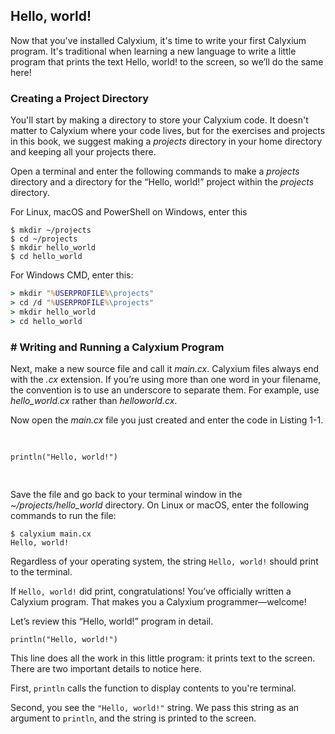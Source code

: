 ## Hello, world!

Now that you've installed Calyxium, it's time to write your first Calyxium program. It's traditional when learning a new language to write a little program that prints the text Hello, world! to the screen, so we’ll do the same here!

### Creating a Project Directory

You'll start by making a directory to store your Calyxium code. It doesn't matter to Calyxium where your code lives, but for the exercises and projects in this book, we suggest making a _projects_ directory in your home directory and keeping all
your projects there.

Open a terminal and enter the following commands to make a _projects_ directory
and a directory for the “Hello, world!” project within the _projects_ directory.

For Linux, macOS and PowerShell on Windows, enter this

```console
$ mkdir ~/projects
$ cd ~/projects
$ mkdir hello_world
$ cd hello_world
```
For Windows CMD, enter this:

```cmd
> mkdir "%USERPROFILE%\projects"
> cd /d "%USERPROFILE%\projects"
> mkdir hello_world
> cd hello_world
```

### # Writing and Running a Calyxium Program

Next, make a new source file and call it _main.cx_. Calyxium files always end with
the _.cx_ extension. If you’re using more than one word in your filename, the
convention is to use an underscore to separate them. For example, use
_hello_world.cx_ rather than _helloworld.cx_.

Now open the _main.cx_ file you just created and enter the code in Listing 1-1.

<Listing number="1-1" file-name="main.cx" caption="A program that prints `Hello, world!`">

```calyxium
println("Hello, world!")
```

</Listing>

Save the file and go back to your terminal window in the
_~/projects/hello_world_ directory. On Linux or macOS, enter the following
commands to run the file:

```console
$ calyxium main.cx
Hello, world!
```

Regardless of your operating system, the string `Hello, world!` should print to
the terminal.

If `Hello, world!` did print, congratulations! You’ve officially written a Calyxium
program. That makes you a Calyxium programmer—welcome!

Let’s review this “Hello, world!” program in detail.

```calyxium
println("Hello, world!")
```

This line does all the work in this little program: it prints text to the screen. There are two important details to notice here.

First, `println` calls the function to display contents to you're terminal.

Second, you see the `"Hello, world!"` string. We pass this string as an argument to `println`, and the string is printed to the screen.